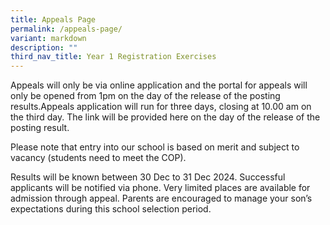 ```yaml
---
title: Appeals Page
permalink: /appeals-page/
variant: markdown
description: ""
third_nav_title: Year 1 Registration Exercises
---
```

<p>Appeals will only be via online application and the portal for appeals will only be opened from 1pm on the day of the release of the posting results.Appeals application will run for three days, closing at 10.00 am on the third day. The link will be provided here on the day of the release of the posting result.</p>
<p>Please note that entry into our school is based on merit and subject to vacancy (students need to meet the COP).</p>
<p>Results will be known between 30 Dec to 31 Dec 2024. Successful applicants will be notified via phone. Very limited places are available for admission through appeal. Parents are encouraged to manage your son’s expectations during this school selection period.</p>